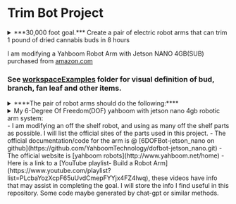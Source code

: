 # Trim Bot Project

<details>

<summary> ***30,000 foot goal.*** Create a pair of electric robot arms that can trim 1 pound of dried cannabis buds in 8 hours </summary>

Create a pair of electric robotic arms that can **automatically** trim dried cannabis flowers using a standard pair of trimming scissors. **The target goal is to trim 1 pound of cannabis in 8 hours time.** The arm uses servo motors to rotate the joints. For vision- open cv or other methods of object detection using one or more cameras. The arm will be able to grasp (using a two fingered-claw) a branch or bud from a bin full of branches, then hold the branch while a second arm with standard trimming scissors attached (to the claw) will trim the buds. The finished buds will be dropped into a bucket when complete. The average human trimmer would trim for about 7.2 hours in a standard work day, 1 pound of trimmed cannabis would be the expected minimum after 8 hours. 2 pounds would be a high amount for a human trimmer in a standard 8 hour work day.

</details>

I am modifying a Yahboom Robot Arm with Jetson NANO 4GB(SUB) purchased from [amazon.com](https://www.amazon.com/Yahboom-Controlled-Programmable-Robotics-Identity/dp/B09T96PS3S/ref=asc_df_B09T96PS3S/?tag=hyprod-20&linkCode=df0&hvadid=647177154660&hvpos=&hvnetw=g&hvrand=9522090457653424090&hvpone=&hvptwo=&hvqmt=&hvdev=c&hvdvcmdl=&hvlocint=&hvlocphy=9029977&hvtargid=pla-1948863623457&psc=1&gclid=CjwKCAjw-vmkBhBMEiwAlrMeF-Z9-dOB8Xg7fpWzmVdcTm2_Ga3R2E9iPS-FwKbWelSRKJymOayAkxoCRlYQAvD_BwE)

### See [workspaceExamples](https://github.com/potSm0ker/robotArm/tree/main/workspaceExamples) folder for visual definition of bud, branch, fan leaf and other items.

<details>

<summary> ****The pair of robot arms should do the following:**** </summary>

- trim = remove all fan leaves using standard trimming [scissors](http://www.chikamasa.com/products/index.cgi?key=27) (see assets for product example photos) I will be using CHIKAMASA B-500SF shears

- Able to grasp a branch or bud with pincer-type end effector(2 finger claw)

- Able to open and close a pair of standard trimming scissors, which will be securely attached to end effector(claw). Scissors will be detachable from claw for cleaning.

- Able to identify a single branch or bud in a bin full of similar items.

- Will need camera for object detection. 
    - using open-cv or other methods. python or c++ maybe used.
    - Yolo v5 is compatible with jetson nano.
- Able to work together as a pair of arms, one will hold the scissors(scissor arm), the other will hold a branch/bud(branch arm).

- Branch arm able to identify fan leaves on bud and coordinate with scissor arm to remove all fan leaves.

- Branch arm able to rotate the bud/branch while scissor arm opens and closes scissors to complete trim.

</details>

<details>

<summary>My 6-Degree Of Freedom(DOF) yahboom with jetson nano 4gb robotic arm system:</summary>

- Operating System: Ubuntu 18  64bit
- rosdistro: melodic
- rosversion: 1.14.13
- Im using a 17" HDMI monitor, wireless keyboard and mouse plugged into USB on the Jetson Nano, which is plugged into yahboom control board. Use the terminal to run python scripts directly on the robot. This is the easiest way and gives the user complete control over the robot.

</details>
- I am modifying an off the shelf robot, and using as many off the shelf parts as possible. I will list the official sites of the parts used in this project.
- The official documentation/code for the arm is @ [6DOFBot-jetson_nano on github](https://github.com/YahboomTechnology/dofbot-jetson_nano.git)
- The official website is [yahboom robots](http://www.yahboom.net/home) 
- Here is a link  to a [YouTube playlist- Build a Robot Arm](https://www.youtube.com/playlist?list=PLcbaYozXcpF65uUvdCmepFYYjx4FZ4Iwq), these videos have info that may assist in completing the goal.
I will store the info I find useful in this repository. Some code maybe generated by chat-gpt or similar methods.




